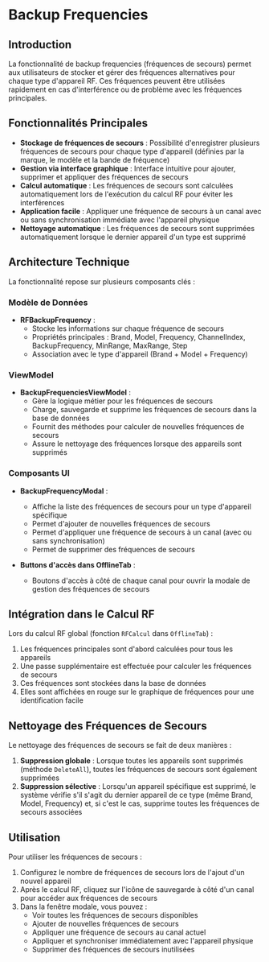 # Backup Frequencies

## Introduction

La fonctionnalité de backup frequencies (fréquences de secours) permet aux utilisateurs de stocker et gérer des fréquences alternatives pour chaque type d'appareil RF. Ces fréquences peuvent être utilisées rapidement en cas d'interférence ou de problème avec les fréquences principales.

## Fonctionnalités Principales

- **Stockage de fréquences de secours** : Possibilité d'enregistrer plusieurs fréquences de secours pour chaque type d'appareil (définies par la marque, le modèle et la bande de fréquence)
- **Gestion via interface graphique** : Interface intuitive pour ajouter, supprimer et appliquer des fréquences de secours
- **Calcul automatique** : Les fréquences de secours sont calculées automatiquement lors de l'exécution du calcul RF pour éviter les interférences
- **Application facile** : Appliquer une fréquence de secours à un canal avec ou sans synchronisation immédiate avec l'appareil physique
- **Nettoyage automatique** : Les fréquences de secours sont supprimées automatiquement lorsque le dernier appareil d'un type est supprimé

## Architecture Technique

La fonctionnalité repose sur plusieurs composants clés :

### Modèle de Données

- **RFBackupFrequency** : 
  - Stocke les informations sur chaque fréquence de secours
  - Propriétés principales : Brand, Model, Frequency, ChannelIndex, BackupFrequency, MinRange, MaxRange, Step
  - Association avec le type d'appareil (Brand + Model + Frequency)

### ViewModel

- **BackupFrequenciesViewModel** :
  - Gère la logique métier pour les fréquences de secours
  - Charge, sauvegarde et supprime les fréquences de secours dans la base de données
  - Fournit des méthodes pour calculer de nouvelles fréquences de secours
  - Assure le nettoyage des fréquences lorsque des appareils sont supprimés

### Composants UI

- **BackupFrequencyModal** :
  - Affiche la liste des fréquences de secours pour un type d'appareil spécifique
  - Permet d'ajouter de nouvelles fréquences de secours
  - Permet d'appliquer une fréquence de secours à un canal (avec ou sans synchronisation)
  - Permet de supprimer des fréquences de secours

- **Buttons d'accès dans OfflineTab** :
  - Boutons d'accès à côté de chaque canal pour ouvrir la modale de gestion des fréquences de secours

## Intégration dans le Calcul RF

Lors du calcul RF global (fonction `RFCalcul` dans `OfflineTab`) :

1. Les fréquences principales sont d'abord calculées pour tous les appareils
2. Une passe supplémentaire est effectuée pour calculer les fréquences de secours
3. Ces fréquences sont stockées dans la base de données
4. Elles sont affichées en rouge sur le graphique de fréquences pour une identification facile

## Nettoyage des Fréquences de Secours

Le nettoyage des fréquences de secours se fait de deux manières :

1. **Suppression globale** : Lorsque toutes les appareils sont supprimés (méthode `DeleteAll`), toutes les fréquences de secours sont également supprimées
2. **Suppression sélective** : Lorsqu'un appareil spécifique est supprimé, le système vérifie s'il s'agit du dernier appareil de ce type (même Brand, Model, Frequency) et, si c'est le cas, supprime toutes les fréquences de secours associées

## Utilisation

Pour utiliser les fréquences de secours :

1. Configurez le nombre de fréquences de secours lors de l'ajout d'un nouvel appareil
2. Après le calcul RF, cliquez sur l'icône de sauvegarde à côté d'un canal pour accéder aux fréquences de secours
3. Dans la fenêtre modale, vous pouvez :
   - Voir toutes les fréquences de secours disponibles
   - Ajouter de nouvelles fréquences de secours
   - Appliquer une fréquence de secours au canal actuel
   - Appliquer et synchroniser immédiatement avec l'appareil physique
   - Supprimer des fréquences de secours inutilisées 
